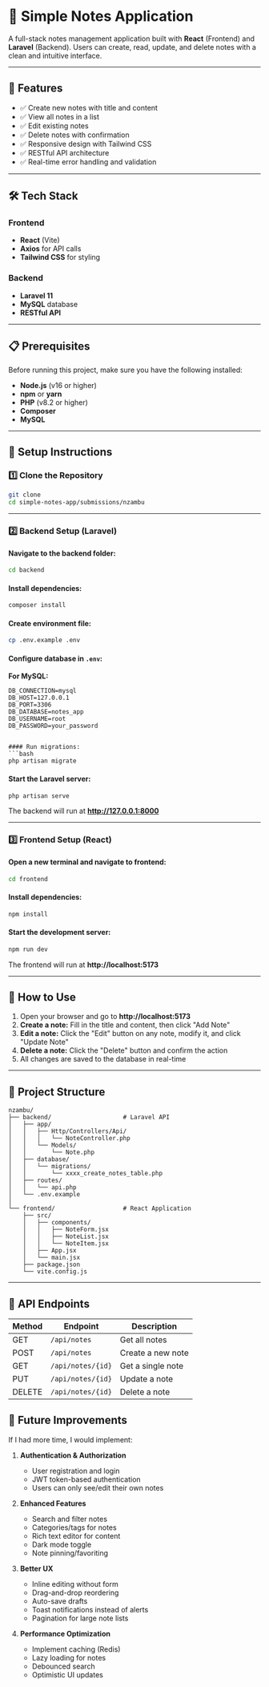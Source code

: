# 📝 Simple Notes Application

A full-stack notes management application built with **React** (Frontend) and **Laravel** (Backend). Users can create, read, update, and delete notes with a clean and intuitive interface.

---

## 🚀 Features

- ✅ Create new notes with title and content
- ✅ View all notes in a list
- ✅ Edit existing notes
- ✅ Delete notes with confirmation
- ✅ Responsive design with Tailwind CSS
- ✅ RESTful API architecture
- ✅ Real-time error handling and validation

---

## 🛠️ Tech Stack

### Frontend
- **React** (Vite)
- **Axios** for API calls
- **Tailwind CSS** for styling

### Backend
- **Laravel 11**
- **MySQL** database
- **RESTful API**

---

## 📋 Prerequisites

Before running this project, make sure you have the following installed:

- **Node.js** (v16 or higher)
- **npm** or **yarn**
- **PHP** (v8.2 or higher)
- **Composer**
- **MySQL** 

---

## 🔧 Setup Instructions

### 1️⃣ Clone the Repository
```bash
git clone
cd simple-notes-app/submissions/nzambu
```

---

### 2️⃣ Backend Setup (Laravel)

#### Navigate to the backend folder:
```bash
cd backend
```

#### Install dependencies:
```bash
composer install
```

#### Create environment file:
```bash
cp .env.example .env
```

#### Configure database in `.env`:

**For MySQL:**
```env
DB_CONNECTION=mysql
DB_HOST=127.0.0.1
DB_PORT=3306
DB_DATABASE=notes_app
DB_USERNAME=root
DB_PASSWORD=your_password


#### Run migrations:
```bash
php artisan migrate
```

#### Start the Laravel server:
```bash
php artisan serve
```

The backend will run at **http://127.0.0.1:8000**

---

### 3️⃣ Frontend Setup (React)

#### Open a new terminal and navigate to frontend:
```bash
cd frontend
```

#### Install dependencies:
```bash
npm install
```

#### Start the development server:
```bash
npm run dev
```

The frontend will run at **http://localhost:5173**

---

## 🎯 How to Use

1. Open your browser and go to **http://localhost:5173**
2. **Create a note:** Fill in the title and content, then click "Add Note"
3. **Edit a note:** Click the "Edit" button on any note, modify it, and click "Update Note"
4. **Delete a note:** Click the "Delete" button and confirm the action
5. All changes are saved to the database in real-time

---

## 📁 Project Structure
```
nzambu/
├── backend/                    # Laravel API
│   ├── app/
│   │   ├── Http/Controllers/Api/
│   │   │   └── NoteController.php
│   │   └── Models/
│   │       └── Note.php
│   ├── database/
│   │   └── migrations/
│   │       └── xxxx_create_notes_table.php
│   ├── routes/
│   │   └── api.php
│   └── .env.example
│
└── frontend/                   # React Application
    ├── src/
    │   ├── components/
    │   │   ├── NoteForm.jsx
    │   │   ├── NoteList.jsx
    │   │   └── NoteItem.jsx
    │   ├── App.jsx
    │   └── main.jsx
    ├── package.json
    └── vite.config.js
```

---

## 🧪 API Endpoints

| Method | Endpoint | Description |
|--------|----------|-------------|
| GET | `/api/notes` | Get all notes |
| POST | `/api/notes` | Create a new note |
| GET | `/api/notes/{id}` | Get a single note |
| PUT | `/api/notes/{id}` | Update a note |
| DELETE | `/api/notes/{id}` | Delete a note |



## 🚀 Future Improvements

If I had more time, I would implement:

1. **Authentication & Authorization**
   - User registration and login
   - JWT token-based authentication
   - Users can only see/edit their own notes

2. **Enhanced Features**
   - Search and filter notes
   - Categories/tags for notes
   - Rich text editor for content
   - Dark mode toggle
   - Note pinning/favoriting

3. **Better UX**
   - Inline editing without form
   - Drag-and-drop reordering
   - Auto-save drafts
   - Toast notifications instead of alerts
   - Pagination for large note lists

4. **Performance Optimization**
   - Implement caching (Redis)
   - Lazy loading for notes
   - Debounced search
   - Optimistic UI updates
